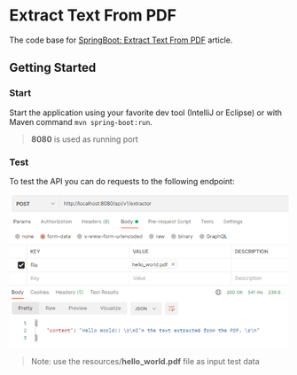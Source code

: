 # Extract Text From PDF

The code base for [SpringBoot: Extract Text From PDF](https://medium.com/@georgeberar/springboot-extract-text-from-pdf-1d8d41b5adac) article.

## Getting Started

### Start

Start the application using your favorite dev tool (IntelliJ or Eclipse) or with Maven command ``mvn spring-boot:run``.

> **8080** is used as running port

### Test

To test the API you can do requests to the following endpoint:

![Scheme](assets/extractor_response.PNG)

> Note: use the resources/**hello_world.pdf** file as input test data


